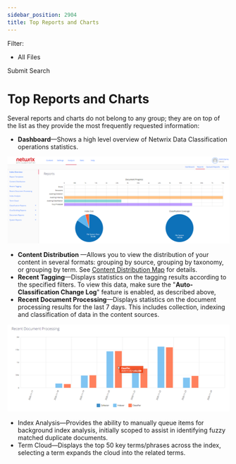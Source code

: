 ```yaml
---
sidebar_position: 2904
title: Top Reports and Charts
---
```


Filter: 

* All Files

Submit Search

# Top Reports and Charts

Several reports and charts do not belong to any group; they are on top of the list as they provide the most frequently requested information:

* **Dashboard**—Shows a high level overview of Netwrix Data Classification operations statistics.

[![](../../../../../../static/images/DataClassification_5.7/Content/Resources/Images/Reports/Reports_Main_Dashboard_thumb_0_0.png)](../../../Resources/Images/Reports/Reports_Main_Dashboard.png)

* **Content Distribution** —Allows you to view the distribution of your content in several formats: grouping by source, grouping by taxonomy, or grouping by term. See [Content Distribution Map](ContentDistributionMap) for details.
* **Recent Tagging**—Displays statistics on the tagging results according to the specified filters. To view this data, make sure the "**Auto-Classification Change Log**" feature is enabled, as described above,
* **Recent Document Processing**—Displays statistics on the document processing results for the last 7 days. This includes collection, indexing and classification of data in the content sources.

[![](../../../../../../static/images/DataClassification_5.7/Content/Resources/Images/Reports/Recent_Document_Processing_thumb_0_0.png)](../../../Resources/Images/Reports/Recent_Document_Processing.png)

* Index Analysis—Provides the ability to manually queue items for background index analysis, initially scoped to assist in identifying fuzzy matched duplicate documents.
* Term Cloud—Displays the top 50 key terms/phrases across the index, selecting a term expands the cloud into the related terms.